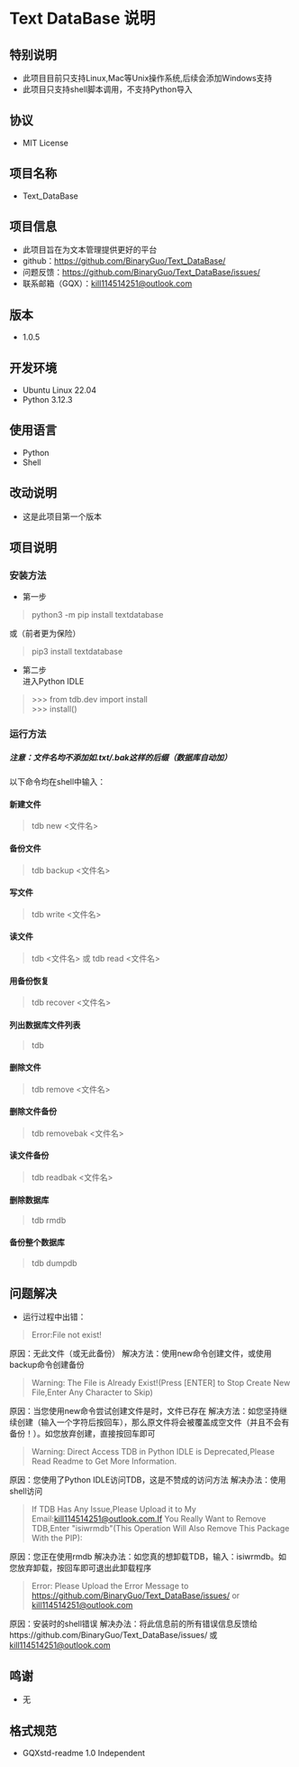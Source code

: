# Text DataBase 说明

## 特别说明
- 此项目目前只支持Linux,Mac等Unix操作系统,后续会添加Windows支持
- 此项目只支持shell脚本调用，不支持Python导入

## 协议
- MIT License

## 项目名称
- Text_DataBase

## 项目信息
- 此项目旨在为文本管理提供更好的平台
- github：https://github.com/BinaryGuo/Text_DataBase/
- 问题反馈：https://github.com/BinaryGuo/Text_DataBase/issues/
- 联系邮箱（GQX）：kill114514251@outlook.com

## 版本
- 1.0.5

## 开发环境
- Ubuntu Linux 22.04
- Python 3.12.3

## 使用语言
- Python
- Shell

## 改动说明
- 这是此项目第一个版本

## 项目说明
### 安装方法
- 第一步
> python3 -m pip install textdatabase

或（前者更为保险）
> pip3 install textdatabase

- 第二步  
进入Python IDLE
> \>>> from tdb.dev import install  
> \>>> install()

### 运行方法
##### 注意：文件名均不添加如.txt/.bak这样的后缀（数据库自动加）
以下命令均在shell中输入：
#### 新建文件
> tdb new <文件名>

#### 备份文件
> tdb backup <文件名>

#### 写文件
> tdb write <文件名>

#### 读文件
> tdb <文件名>
或
> tdb read <文件名>

#### 用备份恢复
> tdb recover <文件名>

#### 列出数据库文件列表
> tdb

#### 删除文件
> tdb remove <文件名>

#### 删除文件备份
> tdb removebak <文件名>

#### 读文件备份
> tdb readbak <文件名>

#### 删除数据库
> tdb rmdb

#### 备份整个数据库
> tdb dumpdb

## 问题解决
- 运行过程中出错：
> Error:File not exist!

原因：无此文件（或无此备份）
解决方法：使用new命令创建文件，或使用backup命令创建备份

> Warning: The File is Already Exist!(Press [ENTER] to Stop Create New File,Enter Any Character to Skip)

原因：当您使用new命令尝试创建文件是时，文件已存在
解决方法：如您坚持继续创建（输入一个字符后按回车），那么原文件将会被覆盖成空文件（并且不会有备份！）。如您放弃创建，直接按回车即可

> Warning: Direct Access TDB in Python IDLE is Deprecated,Please Read Readme to Get More Information.

原因：您使用了Python IDLE访问TDB，这是不赞成的访问方法
解决办法：使用shell访问

> If TDB Has Any Issue,Please Upload it to My Email:kill114514251@outlook.com.If You Really Want to Remove TDB,Enter \"isiwrmdb\"(This Operation Will Also Remove This Package With the PIP):

原因：您正在使用rmdb
解决办法：如您真的想卸载TDB，输入：isiwrmdb。如您放弃卸载，按回车即可退出此卸载程序

> Error: Please Upload the Error Message to https://github.com/BinaryGuo/Text_DataBase/issues/ or kill114514251@outlook.com

原因：安装时的shell错误
解决办法：将此信息前的所有错误信息反馈给https://github.com/BinaryGuo/Text_DataBase/issues/ 或 kill114514251@outlook.com
## 鸣谢
- 无

## 格式规范
- GQXstd-readme 1.0 Independent